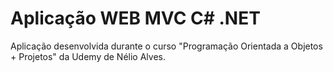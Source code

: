 # Aplicação WEB MVC C# .NET
Aplicação desenvolvida durante o curso "Programação Orientada a Objetos + Projetos" da Udemy de Nélio Alves.
